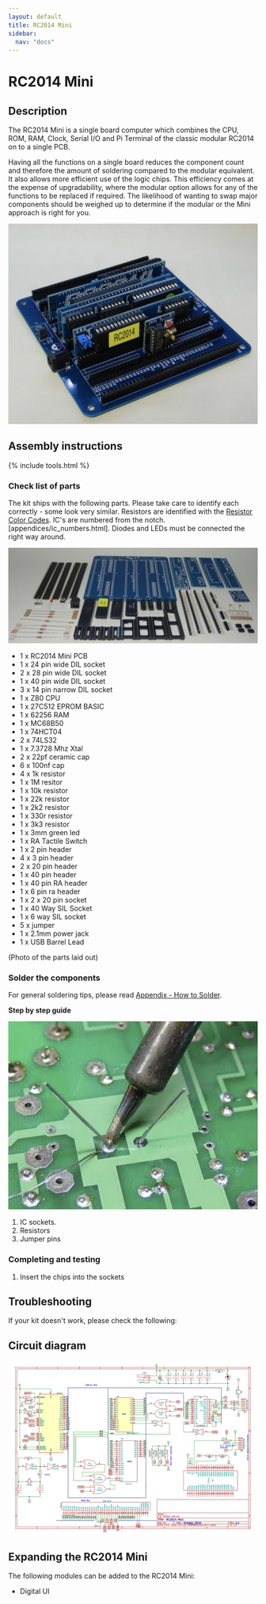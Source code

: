 ```yaml
---
layout: default
title: RC2014 Mini
sidebar:
  nav: "docs"
---
```


# RC2014 Mini

## Description

The RC2014 Mini is a single board computer which combines the CPU, ROM, RAM, Clock, Serial I/O and Pi Terminal of the classic modular RC2014 on to a single PCB.

Having all the functions on a single board reduces the component count and therefore the amount of soldering compared to the modular equivalent.  It also allows more efficient use of the logic chips.  This efficiency comes at the expense of upgradability, where the modular option allows for any of the functions to be replaced if required.  The likelihood of wanting to swap major components should be weighed up to determine if the modular or the Mini approach is right for you.

![](board1.png)



## Assembly instructions

{% include tools.html %}


### Check list of parts

The kit ships with the following parts. Please take care to identify each correctly - some look very similar. Resistors are identified with the [Resistor Color Codes](appendices/resistor_color_codes.htm). IC's are numbered from the notch. [appendices/ic_numbers.html]. Diodes and LEDs must be connected the right way around.

![](board0.png)

<ul>
<li>1 x RC2014 Mini PCB</li>
<li>1 x 24 pin wide DIL socket</li>
<li>2 x 28 pin wide DIL socket</li>
<li>1 x 40 pin wide DIL socket</li>
<li>3 x 14 pin narrow DIL socket</li>
<li>1 x Z80 CPU</li>
<li>1 x 27C512 EPROM BASIC</li>
<li>1 x 62256 RAM</li>
<li>1 x MC68B50</li>
<li>1 x 74HCT04</li>
<li>2 x 74LS32</li>
<li>1 x 7.3728 Mhz Xtal</li>
<li>2 x 22pf ceramic cap</li>
<li>6 x 100nf cap</li>
<li>4 x 1k resistor</li>
<li>1 x 1M resitor</li>
<li>1 x 10k resistor</li>
<li>1 x 22k resistor</li>
<li>1 x 2k2 resistor</li>
<li>1 x 330r resistor</li>
<li>1 x 3k3 resistor</li>
<li>1 x 3mm green led</li>
<li>1 x RA Tactile Switch</li>
<li>1 x 2 pin header</li>
<li>4 x 3 pin header</li>
<li>2 x 20 pin header</li>
<li>1 x 40 pin header</li>
<li>1 x 40 pin RA header</li>
<li>1 x 6 pin ra header</li>
<li>1 x 2 x 20 pin socket</li>
<li>1 x 40 Way SIL Socket</li>
<li>1 x 6 way SIL socket</li>
<li>5 x jumper</li>
<li>1 x 2.1mm power jack</li>
<li>1 x USB Barrel Lead</li>
</ul>


(Photo of the parts laid out)

### Solder the components

For general soldering tips, please read [Appendix - How to Solder](appendices/soldering.html).

**Step by step guide**

![](soldering.png)

1. IC sockets.
2. Resistors
3. Jumper pins



### Completing and testing

1. Insert the chips into the sockets


## Troubleshooting

If your kit doesn't work, please check the following:


## Circuit diagram

![](schematic.png)

## Expanding the RC2014 Mini


The following modules can be added to the RC2014 Mini:

* Digital UI


